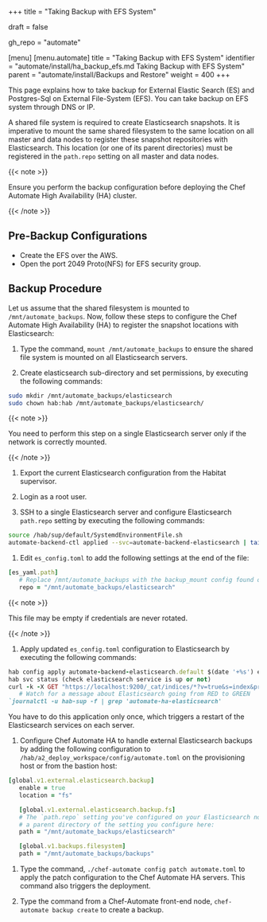 +++
title = "Taking Backup with EFS System"

draft = false

gh_repo = "automate"

[menu]
  [menu.automate]
    title = "Taking Backup with EFS System"
    identifier = "automate/install/ha_backup_efs.md Taking Backup with EFS System"
    parent = "automate/install/Backups and Restore"
    weight = 400
+++

This page explains how to take backup for External Elastic Search (ES) and Postgres-Sql on External File-System (EFS). You can take backup on EFS system through DNS or IP.

A shared file system is required to create Elasticsearch snapshots. It is imperative to mount the same shared filesystem to the same location on all master and data nodes to register these snapshot repositories with Elasticsearch. This location (or one of its parent directories) must be registered in the `path.repo` setting on all master and data nodes.

{{< note >}}

Ensure you perform the backup configuration before deploying the Chef Automate High Availability (HA) cluster.

{{< /note >}}

## Pre-Backup Configurations

- Create the EFS over the AWS.
- Open the port 2049 Proto(NFS) for EFS security group.

## Backup Procedure

Let us assume that the shared filesystem is mounted to `/mnt/automate_backups`. Now, follow these steps to configure the Chef Automate High Availability (HA) to register the snapshot locations with Elasticsearch:

1. Type the command, `mount /mnt/automate_backups` to ensure the shared file system is mounted on all Elasticsearch servers.

1. Create elasticsearch sub-directory and set permissions, by executing the following commands:

```bash
sudo mkdir /mnt/automate_backups/elasticsearch
sudo chown hab:hab /mnt/automate_backups/elasticsearch/
```

{{< note >}}

You need to perform this step on a single Elasticsearch server only if the network is correctly mounted.

{{< /note >}}

1. Export the current Elasticsearch configuration from the Habitat supervisor.

1. Login as a root user.

1. SSH to a single Elasticsearch server and configure Elasticsearch `path.repo` setting by executing the following commands:

```bash
source /hab/sup/default/SystemdEnvironmentFile.sh
automate-backend-ctl applied --svc=automate-backend-elasticsearch | tail -n +2 > es_config.toml
```

1. Edit `es_config.toml` to add the following settings at the end of the file:

```ruby
[es_yaml.path]   
   # Replace /mnt/automate_backups with the backup_mount config found on the provisioning host in /hab/a2_deploy_workspace/a2ha.rb   
   repo = "/mnt/automate_backups/elasticsearch" 
```

{{< note >}}

This file may be empty if credentials are never rotated.

{{< /note >}}

1. Apply updated `es_config.toml` configuration to Elasticsearch by executing the following commands:

```ruby
hab config apply automate-backend-elasticsearch.default $(date '+%s') es_config.toml
hab svc status (check elasticsearch service is up or not) 
curl -k -X GET "https://localhost:9200/_cat/indices/*?v=true&s=index&pretty" -u admin:admin  
   # Watch for a message about Elasticsearch going from RED to GREEN
`journalctl -u hab-sup -f | grep 'automate-ha-elasticsearch'
```

You have to do this application only once, which triggers a restart of the Elasticsearch services on each server.

1. Configure Chef Automate HA to handle external Elasticsearch backups by adding the following configuration to `/hab/a2_deploy_workspace/config/automate.toml` on the provisioning host or from the bastion host:

```ruby
[global.v1.external.elasticsearch.backup]
   enable = true
   location = "fs"

   [global.v1.external.elasticsearch.backup.fs]
   # The `path.repo` setting you've configured on your Elasticsearch nodes must be
   # a parent directory of the setting you configure here:
   path = "/mnt/automate_backups/elasticsearch"

   [global.v1.backups.filesystem]
   path = "/mnt/automate_backups/backups"
```

1. Type the command, `./chef-automate config patch automate.toml` to apply the patch configuration to the Chef Automate HA servers. This command also triggers the deployment.

1.  Type the command from a Chef-Automate front-end node, `chef-automate backup create` to create a backup.
